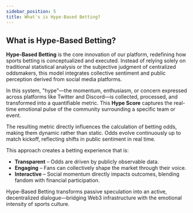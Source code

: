```yaml
---
sidebar_position: 5
title: What's is Hype-Based Betting?
---
```


## What is Hype-Based Betting?

**Hype-Based Betting** is the core innovation of our platform, redefining how sports betting is conceptualized and executed. Instead of relying solely on traditional statistical analysis or the subjective judgment of centralized oddsmakers, this model integrates collective sentiment and public perception derived from social media platforms.

In this system, "hype"—the momentum, enthusiasm, or concern expressed across platforms like Twitter and Discord—is collected, processed, and transformed into a quantifiable metric. This **Hype Score** captures the real-time emotional pulse of the community surrounding a specific team or event.

The resulting metric directly influences the calculation of betting odds, making them dynamic rather than static. Odds evolve continuously up to match kickoff, reflecting shifts in public sentiment in real time.

This approach creates a betting experience that is:

* **Transparent** – Odds are driven by publicly observable data.
* **Engaging** – Fans can collectively shape the market through their voice.
* **Interactive** – Social momentum directly impacts outcomes, blending fandom with financial participation.

Hype-Based Betting transforms passive speculation into an active, decentralized dialogue—bridging Web3 infrastructure with the emotional intensity of sports culture.

